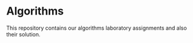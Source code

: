 # Algorithms 
This repository contains our algorithms laboratory assignments and also their solution. 
